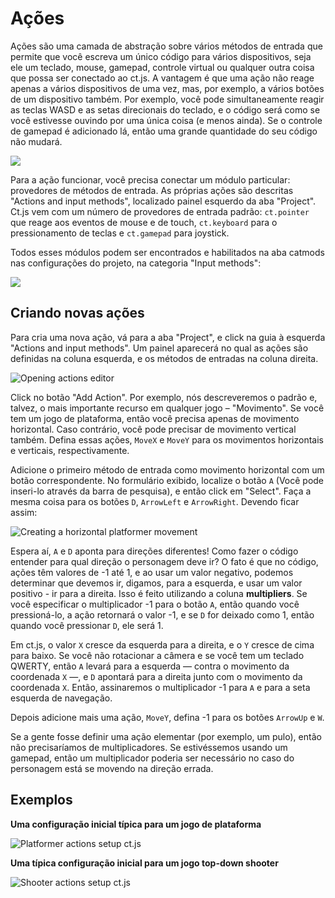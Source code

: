 # Ações

Ações são uma camada de abstração sobre vários métodos de entrada que permite que você escreva um único código para vários dispositivos, seja ele um teclado, mouse, gamepad, controle virtual ou qualquer outra coisa que possa ser conectado ao ct.js. A vantagem é que uma ação não reage apenas a vários dispositivos de uma vez, mas, por exemplo, a vários botões de um dispositivo também. Por exemplo, você pode simultaneamente reagir as teclas WASD e as setas direcionais do teclado, e o código será como se você estivesse ouvindo por uma única coisa (e menos ainda). Se o controle de gamepad é adicionado lá, então uma grande quantidade do seu código não mudará.

![](./../images/actions.png)

Para a ação funcionar, você precisa conectar um módulo particular: provedores de métodos de entrada. As próprias ações são descritas "Actions and input methods", localizado painel esquerdo da aba "Project". Ct.js vem com um número de provedores de entrada padrão: `ct.pointer` que reage aos eventos de mouse e de touch, `ct.keyboard` para o pressionamento de teclas e `ct.gamepad` para joystick.

Todos esses módulos podem ser encontrados e habilitados na aba catmods nas configurações do projeto, na categoria "Input methods":

<!-- ![](./../images/actions_magicIcon.png) -->
![](./../images/actions_filterInputProviders.png)

## Criando novas ações

Para cria uma nova ação, vá para a aba "Project", e click na guia à esquerda "Actions and input methods". Um painel aparecerá no qual as ações são definidas na coluna esquerda, e os métodos de entradas na coluna direita.

![Opening actions editor](./../images/actions_02.png)

Click no botão "Add Action". Por exemplo, nós descreveremos o padrão e, talvez, o mais importante recurso em qualquer jogo ­– "Movimento". Se você tem um jogo de plataforma, então você precisa apenas de movimento horizontal. Caso contrário, você pode precisar de movimento vertical também. Defina essas ações, `MoveX` e `MoveY` para os movimentos horizontais e verticais, respectivamente.

Adicione o primeiro método de entrada como movimento horizontal com um botão correspondente. No formulário exibido, localize o botão `A` (Você pode inseri-lo através da barra de pesquisa), e então click em "Select". Faça a mesma coisa para os botões `D`, `ArrowLeft` e `ArrowRight`. Devendo ficar assim:

![Creating a horizontal platformer movement](./../images/actions_01.png)

Espera aí, `A` e `D` aponta para direções diferentes! Como fazer o código entender para qual direção o personagem deve ir? O fato é que no código, ações têm valores de -1 até 1, e ao usar um valor negativo, podemos determinar que devemos ir, digamos, para a esquerda, e usar um valor positivo - ir para a direita. Isso é feito utilizando a coluna **multipliers**. Se você especificar o multiplicador -1 para o botão `A`, então quando você pressioná-lo, a ação retornará o valor -1, e se `D` for deixado como 1, então quando você pressionar `D`, ele será 1.

Em ct.js, o valor `X` cresce da esquerda para a direita, e o `Y` cresce de cima para baixo. Se você não rotacionar a câmera e se você tem um teclado QWERTY, então `A` levará para a esquerda — contra o movimento da coordenada `X` —, e `D` apontará para a direita junto com o movimento da coordenada `X`. Então, assinaremos o multiplicador -1 para `A` e para a seta esquerda de navegação.

Depois adicione mais uma ação, `MoveY`, defina -1 para os botões `ArrowUp` e `W`.

Se a gente fosse definir uma ação elementar (por exemplo, um pulo), então não precisaríamos de multiplicadores. Se estivéssemos usando um gamepad, então um multiplicador poderia ser necessário no caso do personagem está se movendo na direção errada.

## Exemplos

**Uma configuração inicial típica para um jogo de plataforma**

![Platformer actions setup ct.js](./../images/actions_03.png)

**Uma típica configuração inicial para um jogo top-down shooter**

![Shooter actions setup ct.js](./../images/actions_04.png)

